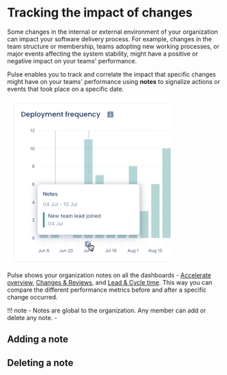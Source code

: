 # Tracking the impact of changes

Some changes in the internal or external environment of your organization can impact your software delivery process. For example, changes in the team structure or membership, teams adopting new working processes, or major events affecting the system stability, might have a positive or negative impact on your teams' performance.

Pulse enables you to track and correlate the impact that specific changes might have on your teams' performance using **notes** to signalize actions or events that took place on a specific date.

![Pulse notes](images/notes.png)

Pulse shows your organization notes on all the dashboards - [Accelerate overview](metrics/accelerate.md), [Changes & Reviews](metrics/accelerate-changes.md), and [Lead & Cycle time](metrics/lead-cycle-time.md). This way you can compare the different performance metrics before and after a specific change occurred.

!!! note
    -   Notes are global to the organization. Any member can add or delete any note.
    -   

<!--NOTE PROCEDURE: Add notes, delete notes-->
## Adding a note

## Deleting a note
